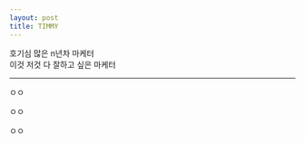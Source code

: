 ```yaml
---
layout: post
title: TIMMY
---
```

<p>
호기심 많은 n년차 마케터
<br>
이것 저것 다 잘하고 싶은 마케터
</p>

<hr>

<p>
ㅇㅇ
</p>

<p>
ㅇㅇ
</p>

<p>
ㅇㅇ
</p>
